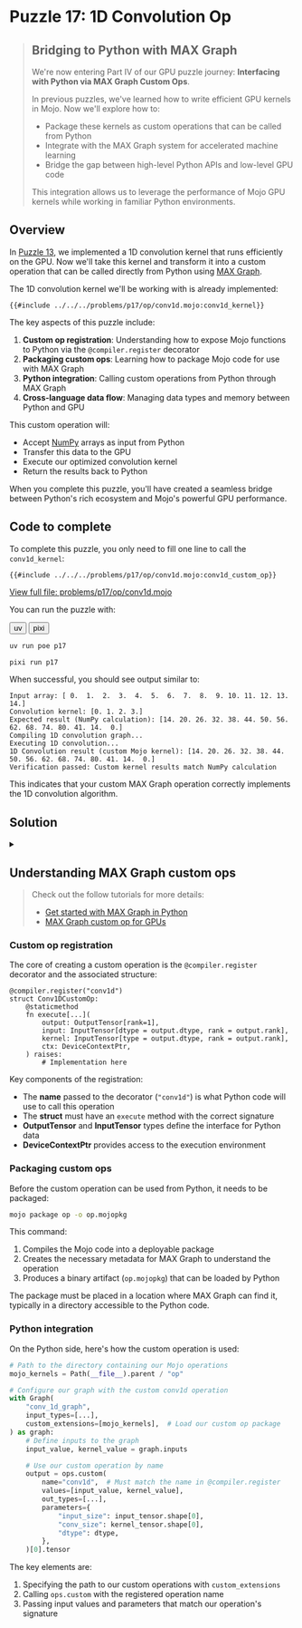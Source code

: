 # Puzzle 17: 1D Convolution Op

> ## Bridging to Python with MAX Graph
>
> We're now entering Part IV of our GPU puzzle journey: **Interfacing with Python via MAX Graph Custom Ops**.
>
> In previous puzzles, we've learned how to write efficient GPU kernels in Mojo. Now we'll explore how to:
> - Package these kernels as custom operations that can be called from Python
> - Integrate with the MAX Graph system for accelerated machine learning
> - Bridge the gap between high-level Python APIs and low-level GPU code
>
> This integration allows us to leverage the performance of Mojo GPU kernels while working in familiar Python environments.

## Overview

In [Puzzle 13](../puzzle_13/puzzle_13.md), we implemented a 1D convolution kernel that runs efficiently on the GPU. Now we'll take this kernel and transform it into a custom operation that can be called directly from Python using [MAX Graph](https://docs.modular.com/max/api/python/graph/).

The 1D convolution kernel we'll be working with is already implemented:

```mojo
{{#include ../../../problems/p17/op/conv1d.mojo:conv1d_kernel}}
```

The key aspects of this puzzle include:

1. **Custom op registration**: Understanding how to expose Mojo functions to Python via the `@compiler.register` decorator
2. **Packaging custom ops**: Learning how to package Mojo code for use with MAX Graph
3. **Python integration**: Calling custom operations from Python through MAX Graph
4. **Cross-language data flow**: Managing data types and memory between Python and GPU

This custom operation will:
- Accept [NumPy](https://numpy.org/doc/stable/) arrays as input from Python
- Transfer this data to the GPU
- Execute our optimized convolution kernel
- Return the results back to Python

When you complete this puzzle, you'll have created a seamless bridge between Python's rich ecosystem and Mojo's powerful GPU performance.

## Code to complete

To complete this puzzle, you only need to fill one line to call the `conv1d_kernel`:

```mojo
{{#include ../../../problems/p17/op/conv1d.mojo:conv1d_custom_op}}
```
<a href="{{#include ../_includes/repo_url.md}}/blob/main/problems/p17/op/conv1d.mojo" class="filename">View full file: problems/p17/op/conv1d.mojo</a>


You can run the puzzle with:

<div class="code-tabs" data-tab-group="package-manager">
  <div class="tab-buttons">
    <button class="tab-button">uv</button>
    <button class="tab-button">pixi</button>
  </div>
  <div class="tab-content">

```bash
uv run poe p17
```

  </div>
  <div class="tab-content">

```bash
pixi run p17
```

  </div>
</div>

When successful, you should see output similar to:

```
Input array: [ 0.  1.  2.  3.  4.  5.  6.  7.  8.  9. 10. 11. 12. 13. 14.]
Convolution kernel: [0. 1. 2. 3.]
Expected result (NumPy calculation): [14. 20. 26. 32. 38. 44. 50. 56. 62. 68. 74. 80. 41. 14.  0.]
Compiling 1D convolution graph...
Executing 1D convolution...
1D Convolution result (custom Mojo kernel): [14. 20. 26. 32. 38. 44. 50. 56. 62. 68. 74. 80. 41. 14.  0.]
Verification passed: Custom kernel results match NumPy calculation
```

This indicates that your custom MAX Graph operation correctly implements the 1D convolution algorithm.


## Solution

<details class="solution-details">
<summary></summary>

To solve this puzzle, we need to integrate our 1D convolution kernel with the MAX Graph system. The key is to properly call our kernel from the `execute` method in the `Conv1DCustomOp` struct.

The solution is:

```mojo
{{#include ../../../solutions/p17/op/conv1d.mojo:conv1d_custom_op_solution}}
```
<div class="solution-explanation">
This single line does several important things:

1. Calls [enqueue_function](https://docs.modular.com/mojo/stdlib/gpu/host/device_context/DeviceContext/#enqueue_function) on the GPU context (`gpu_ctx` is of type [DeviceContext](https://docs.modular.com/mojo/stdlib/gpu/host/device_context/DeviceContext/)) to schedule our kernel execution
2. Passes the necessary layout and size information as **compile-time** parameters
3. Provides the output, input, and kernel tensors as runtime arguments
4. Configures the execution grid with the appropriate dimensions

Let's break down how this works in the larger context:

### Python-Mojo integration flow

1. **Python side (<a href="{{#include ../_includes/repo_url.md}}/blob/main/problems/p17/p17.py" class="filename">problems/p17/p17.py</a>)**:
   - Creates NumPy arrays for input and kernel
   - Calls `conv_1d()` function which wraps our operation in MAX Graph
   - Converts NumPy arrays to [MAX driver](https://docs.modular.com/max/api/python/driver) Tensors with `Tensor.from_numpy(input).to(device)`
   - Loads the custom operation package with `custom_extensions=[mojo_kernels]`

2. **Graph building**:
   - Defines input and output tensor types with [TensorType](https://docs.modular.com/max/api/python/graph/type/#max.graph.type.TensorType)
   - Specifies parameters for our operation via `parameters={...}`
   - Creates a computation graph with [`Graph("conv_1d_graph", ...)`](https://docs.modular.com/max/api/python/graph/Graph)
   - Calls our operation using [`ops.custom(name="conv1d", ...)`](https://docs.modular.com/max/api/python/graph/ops#custom)

3. **Custom op registration**:
   - The `@compiler.register("conv1d")` decorator exposes our operation to MAX Graph. See [@compiler.register](https://docs.modular.com/mojo/manual/decorators/compiler-register/)
   - The `execute` method parameters define the interface (inputs, outputs, context)
   - Input/output tensors are converted to LayoutTensors for use in our kernel
   - Device context manages GPU memory allocation and kernel execution

4. **Kernel execution**:
   - When [model.execute(...)]() is called, our `conv1d_kernel` receives the data
   - GPU thread configuration is set with `grid_dim` and `block_dim`
   - Results are transferred back to CPU with `result.to(CPU())`
   - NumPy verification compares our results with the expected output

### Key Components in Detail

1. **Custom Op Structure**:
   ```mojo
   @compiler.register("conv1d")
   struct Conv1DCustomOp:
       @staticmethod
       fn execute[target: StaticString, input_size: Int, conv_size: Int, dtype: DType = DType.float32](
           output: OutputTensor[rank=1],
           input: InputTensor[dtype = output.dtype, rank = output.rank],
           kernel: InputTensor[dtype = output.dtype, rank = output.rank],
           ctx: DeviceContextPtr,
       ) raises:
           # Implementation
   ```
   - `target` indicates the device type ("gpu" or "cpu")
   - `input_size` and `conv_size` are parameters passed from Python
   - Tensor types ensure correct shape and type checking
   - Return type is `raises` for proper error handling

2. **Tensor Conversion**:
   ```mojo
   output_tensor = output.to_layout_tensor()
   input_tensor = input.to_layout_tensor()
   kernel_tensor = kernel.to_layout_tensor()
   ```
   - MAX Graph tensors are converted to Mojo LayoutTensors
   - This allows our kernel to work with them directly
   - The layouts are extracted for compile-time optimization

3. **Device Context Usage**:
   ```mojo
   gpu_ctx = ctx.get_device_context()
   gpu_ctx.enqueue_memset(...)  # Zero output buffer
   gpu_ctx.enqueue_function[...](...) # Schedule kernel
   ```
   - Device context manages GPU resources
   - Memory operations ensure correct buffer state
   - Function enqueueing schedules our kernel for execution

This solution demonstrates the complete flow from Python data through MAX Graph to GPU execution and back, leveraging Mojo's powerful type system and parametric functions to create efficient, type-safe, accelerated operations.

</details>

## Understanding MAX Graph custom ops

> Check out the follow tutorials for more details:
>
> * [Get started with MAX Graph in Python](https://docs.modular.com/max/tutorials/get-started-with-max-graph-in-python/)
> * [MAX Graph custom op for GPUs](https://docs.modular.com/max/tutorials/build-custom-ops/)

### Custom op registration

The core of creating a custom operation is the `@compiler.register` decorator and the associated structure:

```mojo
@compiler.register("conv1d")
struct Conv1DCustomOp:
    @staticmethod
    fn execute[...](
        output: OutputTensor[rank=1],
        input: InputTensor[dtype = output.dtype, rank = output.rank],
        kernel: InputTensor[type = output.dtype, rank = output.rank],
        ctx: DeviceContextPtr,
    ) raises:
        # Implementation here
```

Key components of the registration:
- The **name** passed to the decorator (`"conv1d"`) is what Python code will use to call this operation
- The **struct** must have an `execute` method with the correct signature
- **OutputTensor** and **InputTensor** types define the interface for Python data
- **DeviceContextPtr** provides access to the execution environment

### Packaging custom ops

Before the custom operation can be used from Python, it needs to be packaged:

```bash
mojo package op -o op.mojopkg
```

This command:
1. Compiles the Mojo code into a deployable package
2. Creates the necessary metadata for MAX Graph to understand the operation
3. Produces a binary artifact (`op.mojopkg`) that can be loaded by Python

The package must be placed in a location where MAX Graph can find it, typically in a directory accessible to the Python code.

### Python integration

On the Python side, here's how the custom operation is used:

```python
# Path to the directory containing our Mojo operations
mojo_kernels = Path(__file__).parent / "op"

# Configure our graph with the custom conv1d operation
with Graph(
    "conv_1d_graph",
    input_types=[...],
    custom_extensions=[mojo_kernels],  # Load our custom op package
) as graph:
    # Define inputs to the graph
    input_value, kernel_value = graph.inputs

    # Use our custom operation by name
    output = ops.custom(
        name="conv1d",  # Must match the name in @compiler.register
        values=[input_value, kernel_value],
        out_types=[...],
        parameters={
            "input_size": input_tensor.shape[0],
            "conv_size": kernel_tensor.shape[0],
            "dtype": dtype,
        },
    )[0].tensor
```

The key elements are:
1. Specifying the path to our custom operations with `custom_extensions`
2. Calling `ops.custom` with the registered operation name
3. Passing input values and parameters that match our operation's signature
